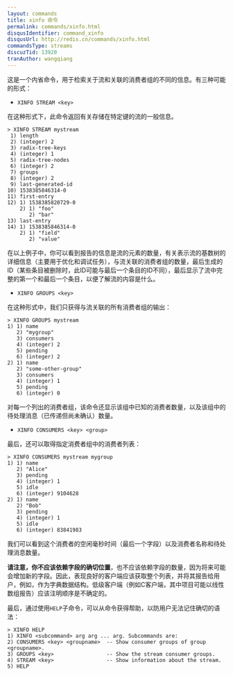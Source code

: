 ```yaml
---
layout: commands
title: xinfo 命令
permalink: commands/xinfo.html
disqusIdentifier: command_xinfo
disqusUrl: http://redis.cn/commands/xinfo.html
commandsType: streams
discuzTid: 13920
tranAuthor: wangqiang
---
```


这是一个内省命令，用于检索关于流和关联的消费者组的不同的信息。有三种可能的形式：

* `XINFO STREAM <key>`

在这种形式下，此命令返回有关存储在特定键的流的一般信息。

```
> XINFO STREAM mystream
 1) length
 2) (integer) 2
 3) radix-tree-keys
 4) (integer) 1
 5) radix-tree-nodes
 6) (integer) 2
 7) groups
 8) (integer) 2
 9) last-generated-id
10) 1538385846314-0
11) first-entry
12) 1) 1538385820729-0
    2) 1) "foo"
       2) "bar"
13) last-entry
14) 1) 1538385846314-0
    2) 1) "field"
       2) "value"
```

在以上例子中，你可以看到报告的信息是流的元素的数量，有关表示流的基数树的详细信息（主要用于优化和调试任务），与流关联的消费者组的数量，最后生成的ID（某些条目被删除时，此ID可能与最后一个条目的ID不同），最后显示了流中完整的第一个和最后一个条目，以便了解流的内容是什么。

* `XINFO GROUPS <key>`

在这种形式中，我们只获得与流关联的所有消费者组的输出：

```
> XINFO GROUPS mystream
1) 1) name
   2) "mygroup"
   3) consumers
   4) (integer) 2
   5) pending
   6) (integer) 2
2) 1) name
   2) "some-other-group"
   3) consumers
   4) (integer) 1
   5) pending
   6) (integer) 0
```

对每一个列出的消费者组，该命令还显示该组中已知的消费者数量，以及该组中的待处理消息（已传递但尚未确认）数量。

* `XINFO CONSUMERS <key> <group>`

最后，还可以取得指定消费者组中的消费者列表：

```
> XINFO CONSUMERS mystream mygroup
1) 1) name
   2) "Alice"
   3) pending
   4) (integer) 1
   5) idle
   6) (integer) 9104628
2) 1) name
   2) "Bob"
   3) pending
   4) (integer) 1
   5) idle
   6) (integer) 83841983
```

我们可以看到这个消费者的空闲毫秒时间（最后一个字段）以及消费者名称和待处理消息数量。

**请注意，你不应该依赖字段的确切位置**，也不应该依赖字段的数量，因为将来可能会增加新的字段。因此，表现良好的客户端应该获取整个列表，并将其报告给用户，例如，作为字典数据结构。低级客户端（例如C客户端，其中项目可能以线性数组报告）应该注明顺序是不确定的。

最后，通过使用`HELP`子命令，可以从命令获得帮助，以防用户无法记住确切的语法：

```
> XINFO HELP
1) XINFO <subcommand> arg arg ... arg. Subcommands are:
2) CONSUMERS <key> <groupname>  -- Show consumer groups of group <groupname>.
3) GROUPS <key>                 -- Show the stream consumer groups.
4) STREAM <key>                 -- Show information about the stream.
5) HELP
```
